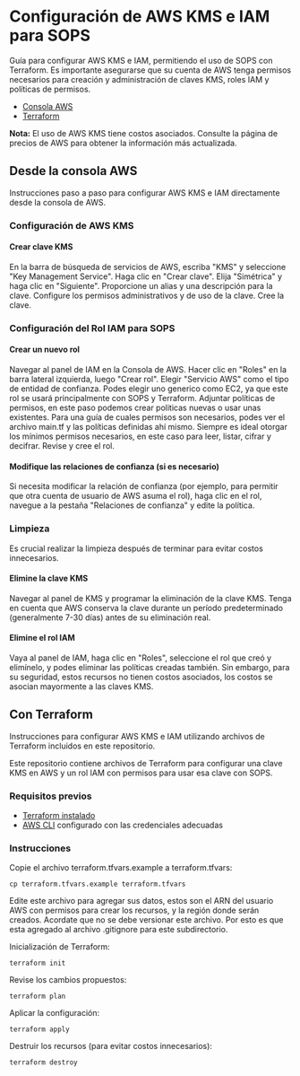 # Configuración de AWS KMS e IAM para SOPS 

Guía para configurar AWS KMS e IAM, permitiendo el uso de SOPS con Terraform. Es
importante asegurarse que su cuenta de AWS tenga permisos necesarios para
creación y administración de claves KMS, roles IAM y políticas de permisos.

- [Consola AWS](#desde-la-consola-aws)
- [Terraform](#con-terraform)

**Nota:** El uso de AWS KMS tiene costos asociados. Consulte la página de precios de AWS para obtener la información más actualizada.

## Desde la consola AWS

Instrucciones paso a paso para configurar AWS KMS e IAM directamente desde la consola de AWS.

### Configuración de AWS KMS

#### Crear clave KMS
En la barra de búsqueda de servicios de AWS, escriba "KMS" y seleccione "Key Management Service".
Haga clic en "Crear clave".
Elija "Simétrica" y haga clic en "Siguiente".
Proporcione un alias y una descripción para la clave.
Configure los permisos administrativos y de uso de la clave.
Cree la clave.

### Configuración del Rol IAM para SOPS

#### Crear un nuevo rol
Navegar al panel de IAM en la Consola de AWS.
Hacer clic en "Roles" en la barra lateral izquierda, luego "Crear rol".
Elegir "Servicio AWS" como el tipo de entidad de confianza. Podes elegir uno generico como EC2, ya que este rol se usará principalmente con SOPS y Terraform.
Adjuntar políticas de permisos, en este paso podemos crear politicas nuevas o usar unas existentes. Para una guía de cuales permisos son necesarios, podes ver el archivo main.tf y las políticas definidas ahí mismo. Siempre es ideal otorgar los mínimos permisos necesarios, en este caso para leer, listar, cifrar y decifrar.
Revise y cree el rol.

#### Modifique las relaciones de confianza (si es necesario)
Si necesita modificar la relación de confianza (por ejemplo, para permitir que otra cuenta de usuario de AWS asuma el rol), haga clic en el rol, navegue a la pestaña "Relaciones de confianza" y edite la política.


### Limpieza 

Es crucial realizar la limpieza después de terminar para evitar costos innecesarios.

#### Elimine la clave KMS 
Navegar al panel de KMS y programar la eliminación de la clave KMS. Tenga en cuenta que AWS conserva la clave durante un período predeterminado (generalmente 7-30 días) antes de su eliminación real.

#### Elimine el rol IAM
Vaya al panel de IAM, haga clic en "Roles", seleccione el rol que creó y
elimínelo, y podes eliminar las políticas creadas también. Sin embargo, para su
seguridad, estos recursos no
tienen costos asociados, los
costos se asocian mayormente a las claves KMS.

## Con Terraform

Instrucciones para configurar AWS KMS e IAM utilizando archivos de Terraform incluidos en este repositorio.

Este repositorio contiene archivos de Terraform para configurar una clave KMS en AWS y un rol IAM con permisos para usar esa clave con SOPS.

### Requisitos previos

 - [Terraform
   instalado](https://developer.hashicorp.com/terraform/tutorials/aws-get-started/install-cli)
 - [AWS CLI](https://docs.aws.amazon.com/cli/latest/userguide/getting-started-install.html) configurado con las credenciales adecuadas

### Instrucciones

Copie el archivo terraform.tfvars.example a terraform.tfvars:
```
cp terraform.tfvars.example terraform.tfvars
```
Edite este archivo para agregar sus datos, estos son el ARN del usuario AWS con permisos para crear los recursos, y la región donde serán creados. Acordate que no se debe versionar este archivo. Por esto es
que esta agregado al archivo .gitignore para este subdirectorio.

Inicialización de Terraform:

```
terraform init
```
Revise los cambios propuestos:

```
terraform plan
```

Aplicar la configuración:

```
terraform apply
```
Destruir los recursos (para evitar costos innecesarios):
```
terraform destroy
```

